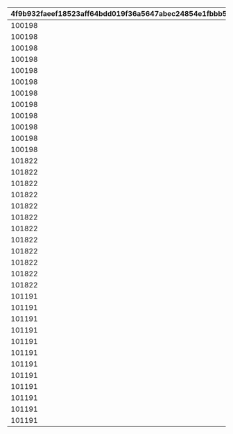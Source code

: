 |4f9b932faeef18523aff64bdd019f36a5647abec24854e1fbbb547866f1f2ca0|648db09230e46e8cd7a2c964157bcfc1a98f0d41e93ef7ddc8012fe200174dfb|ee1b36a4075e76b9a3ce93552f398810eea9023fae0e0f8082b81c6fddac9cfa|a6fc5c46076f931090cf6d0f63d775d854df4a59e6850ebffcc6c1c3a067bdb0|f12b37bd4ecf54437b9616d75bc6c86ba97be3d39cdeb594999328e2d83d0420|6186283fd2f7036f71594b675d66dac575fa1282db2c65e905111160610f8a04|130abf293cf5a4ef428ac1df4ba9212a4254cee2c8ce57cfb5bafc7a4f36e948|48c038c115eebc0d38d7c65ec5471a8196740df7cfcab35a9094e8c89ac4e56f|d669f93fe4add9e9cc7305a36b6e1d8c0e8566dc48a0052715e7cb4f9168c5a6|26e35e4fb8fbdfccf7757836b1391fb0dc8fed01b31b04e2b10cd91fd525afa3|61c3d4c02d5058636a05f370cc258618bc3c5d84e6ff1506917589d568857739|2669a41b2ffea1a9c95971538cb8518bb7d53c192cbe213b01fc465cf6e60c06|8be0191aabb3d585d17dcc8f33f24ac5e15256e48340683ef2b7ca86bf7f18f2|a2a05f8597923191a233721b921e5fed6818d7c841d10f08039bbd0f23cb4ce5|d63d88ab16510669bc38a0c83fbab1835db58283c61e926a1e434815700d13f8|
| --- | --- | --- | --- | --- | --- | --- | --- | --- | --- | --- | --- | --- | --- | --- |
|100198|0|92407110|bgm_MC170|-30|1.3|1|94002|bgm_MC170|0|100198|0|0|-30|0|
|100198|0|92407120|bgm_MC170|-30|1.3|1|94002|bgm_MC170|0|100198|0|0|-30|0|
|100198|0|92407130|bgm_MC170|-30|1.3|1|94002|bgm_MC170|0|100198|0|0|-30|0|
|100198|0|92407140|bgm_MC170|-30|1.3|1|94002|bgm_MC170|0|100198|0|0|-30|0|
|100198|0|92407210|bgm_MC170|20|1.45|2|94002|bgm_MC170|0|100198|0|0|-30|0|
|100198|0|92407220|bgm_MC170|20|1.45|2|94002|bgm_MC170|0|100198|0|0|-30|0|
|100198|0|92407230|bgm_MC170|20|1.45|2|94002|bgm_MC170|0|100198|0|0|-30|0|
|100198|0|92407240|bgm_MC170|20|1.45|2|94002|bgm_MC170|0|100198|0|0|-30|0|
|100198|0|92407310|bgm_MC170|-30|1.4|3|94002|bgm_MC170|0|100198|0|0|-30|0|
|100198|0|92407320|bgm_MC170|-30|1.4|3|94002|bgm_MC170|0|100198|0|0|-30|0|
|100198|0|92407330|bgm_MC170|-30|1.4|3|94002|bgm_MC170|0|100198|0|0|-30|0|
|100198|0|92407340|bgm_MC170|-30|1.4|3|94002|bgm_MC170|0|100198|0|0|-30|0|
|101822|0|92408110|bgm_MC170|-30|0.9|1|94002|bgm_MC170|0|101822|0|0|-30|0|
|101822|0|92408120|bgm_MC170|-30|0.9|1|94002|bgm_MC170|0|101822|0|0|-30|0|
|101822|0|92408130|bgm_MC170|-30|0.9|1|94002|bgm_MC170|0|101822|0|0|-30|0|
|101822|0|92408140|bgm_MC170|-30|0.9|1|94002|bgm_MC170|0|101822|0|0|-30|0|
|101822|0|92408210|bgm_MC170|20|1|2|94002|bgm_MC170|0|101822|0|0|-30|0|
|101822|0|92408220|bgm_MC170|20|1|2|94002|bgm_MC170|0|101822|0|0|-30|0|
|101822|0|92408230|bgm_MC170|20|1|2|94002|bgm_MC170|0|101822|0|0|-30|0|
|101822|0|92408240|bgm_MC170|20|1|2|94002|bgm_MC170|0|101822|0|0|-30|0|
|101822|0|92408310|bgm_MC170|0|0.9|3|94002|bgm_MC170|0|101822|0|0|-30|0|
|101822|0|92408320|bgm_MC170|0|0.9|3|94002|bgm_MC170|0|101822|0|0|-30|0|
|101822|0|92408330|bgm_MC170|0|0.9|3|94002|bgm_MC170|0|101822|0|0|-30|0|
|101822|0|92408340|bgm_MC170|0|0.9|3|94002|bgm_MC170|0|101822|0|0|-30|0|
|101191|0|92409110|bgm_MC170|-30|1.25|1|94002|bgm_MC170|0|101191|0|-50|-30|0|
|101191|0|92409120|bgm_MC170|-30|1.25|1|94002|bgm_MC170|0|101191|0|-50|-30|0|
|101191|0|92409130|bgm_MC170|-30|1.25|1|94002|bgm_MC170|0|101191|0|-50|-30|0|
|101191|0|92409140|bgm_MC170|-30|1.25|1|94002|bgm_MC170|0|101191|0|-50|-30|0|
|101191|0|92409210|bgm_MC170|20|1|2|94002|bgm_MC170|0|101191|0|0|-30|0|
|101191|0|92409220|bgm_MC170|20|1|2|94002|bgm_MC170|0|101191|0|0|-30|0|
|101191|0|92409230|bgm_MC170|20|1|2|94002|bgm_MC170|0|101191|0|0|-30|0|
|101191|0|92409240|bgm_MC170|20|1|2|94002|bgm_MC170|0|101191|0|0|-30|0|
|101191|0|92409310|bgm_MC170|-30|1.25|3|94002|bgm_MC170|0|101191|0|-50|-30|0|
|101191|0|92409320|bgm_MC170|-30|1.25|3|94002|bgm_MC170|0|101191|0|-50|-30|0|
|101191|0|92409330|bgm_MC170|-30|1.25|3|94002|bgm_MC170|0|101191|0|-50|-30|0|
|101191|0|92409340|bgm_MC170|-30|1.25|3|94002|bgm_MC170|0|101191|0|-50|-30|0|